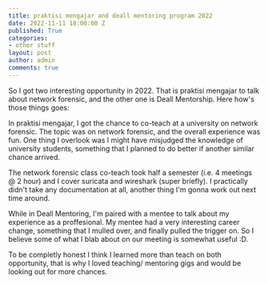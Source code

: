 ```yaml
---
title: praktisi mengajar and deall mentoring program 2022
date: 2022-11-11 18:00:00 Z
published: True
categories:
- other stuff
layout: post
author: admin
comments: true
---
```


So I got two interesting opportunity in 2022. That is praktisi mengajar to talk about network forensic, and the other one is Deall Mentorship. Here how's those things goes:

<!--more-->
In praktisi mengajar, I got the chance to co-teach at a university on network forensic. The topic was on network forensic, and the overall experience was fun. One thing I overlook was I might have misjudged the knowledge of university students, something that I planned to do better if another similar chance arrived.


The network forensic class co-teach took half a semester (i.e. 4 meetings @ 2 hour) and I cover suricata and wireshark (super briefly). I practically didn't take any documentation at all, another thing I'm gonna work out next time around.

While in Deall Mentoring, I'm paired with a mentee to talk about my experience as a proffesional. My mentee had a very interesting career change, something that I mulled over, and finally pulled the trigger on. So I believe some of what I blab about on our meeting is somewhat useful :D.

To be completly honest I think I learned more than teach on both opportunity, that is why I loved teaching/ mentoring gigs and would be looking out for more chances.